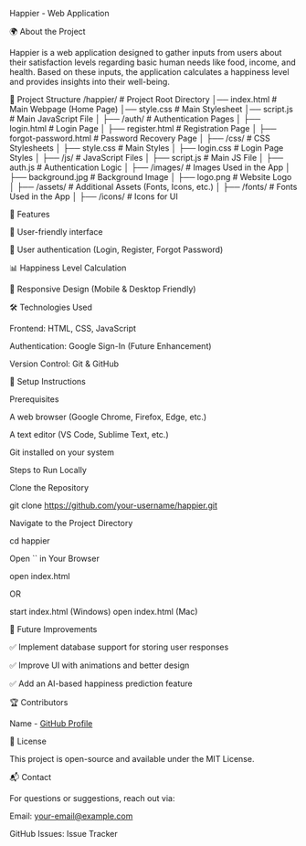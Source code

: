 Happier - Web Application

🌍 About the Project

Happier is a web application designed to gather inputs from users about their satisfaction levels regarding basic human needs like food, income, and health. Based on these inputs, the application calculates a happiness level and provides insights into their well-being.

📁 Project Structure
/happier/                  # Project Root Directory
│── index.html             # Main Webpage (Home Page)
│── style.css              # Main Stylesheet
│── script.js              # Main JavaScript File
│
├── /auth/                 # Authentication Pages
│   ├── login.html         # Login Page
│   ├── register.html      # Registration Page
│   ├── forgot-password.html # Password Recovery Page
│
├── /css/                  # CSS Stylesheets
│   ├── style.css          # Main Styles
│   ├── login.css          # Login Page Styles
│
├── /js/                   # JavaScript Files
│   ├── script.js          # Main JS File
│   ├── auth.js            # Authentication Logic
│
├── /images/               # Images Used in the App
│   ├── background.jpg     # Background Image
│   ├── logo.png           # Website Logo
│
├── /assets/               # Additional Assets (Fonts, Icons, etc.)
│   ├── /fonts/            # Fonts Used in the App
│   ├── /icons/            # Icons for UI

🚀 Features

🌟 User-friendly interface

🔑 User authentication (Login, Register, Forgot Password)

📊 Happiness Level Calculation

🎨 Responsive Design (Mobile & Desktop Friendly)

🛠️ Technologies Used

Frontend: HTML, CSS, JavaScript

Authentication: Google Sign-In (Future Enhancement)

Version Control: Git & GitHub

📌 Setup Instructions

Prerequisites

A web browser (Google Chrome, Firefox, Edge, etc.)

A text editor (VS Code, Sublime Text, etc.)

Git installed on your system

Steps to Run Locally

Clone the Repository

git clone https://github.com/your-username/happier.git

Navigate to the Project Directory

cd happier

Open `` in Your Browser

open index.html

OR

start index.html (Windows)
open index.html (Mac)

🔧 Future Improvements

✅ Implement database support for storing user responses

✅ Improve UI with animations and better design

✅ Add an AI-based happiness prediction feature

🏆 Contributors

Name - [GitHub Profile](https://github.com/vinuwa98)

📄 License

This project is open-source and available under the MIT License.

📬 Contact

For questions or suggestions, reach out via:

Email: your-email@example.com

GitHub Issues: Issue Tracker
